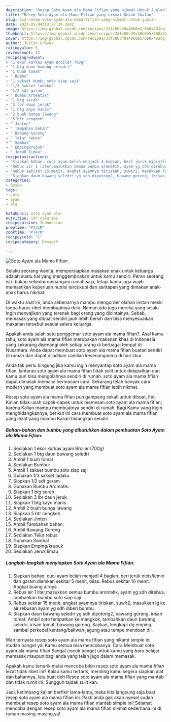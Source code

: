 ```yaml
---
description: "Resep Soto Ayam ala Mama Fifian yang nikmat Untuk Jualan"
title: "Resep Soto Ayam ala Mama Fifian yang nikmat Untuk Jualan"
slug: 613-resep-soto-ayam-ala-mama-fifian-yang-nikmat-untuk-jualan
date: 2021-05-04T13:27:26.266Z
image: https://img-global.cpcdn.com/recipes/33fc86c49a40b0e5/680x482cq70/soto-ayam-ala-mama-fifian-foto-resep-utama.jpg
thumbnail: https://img-global.cpcdn.com/recipes/33fc86c49a40b0e5/680x482cq70/soto-ayam-ala-mama-fifian-foto-resep-utama.jpg
cover: https://img-global.cpcdn.com/recipes/33fc86c49a40b0e5/680x482cq70/soto-ayam-ala-mama-fifian-foto-resep-utama.jpg
author: Justin Graves
ratingvalue: 5
reviewcount: 12
recipeingredient:
- "1 ekor karkas ayam Broiler 700g"
- "1 btg daun bawang seledri"
- "1 buah tomat"
- " Bumbu"
- "1 sakset bumbu soto siap saji"
- "1/3 sakset ladaku"
- "1/2 sdt garam"
- " Bumbu Aromatik"
- "1 btg sereh"
- "3 lbr daun jeruk"
- "1 btg kayu manis"
- "2 buah bunga lawang"
- "5 btr cengkeh"
- " Jinten"
- " Tambahan bahan"
- " Bawang Goreng"
- " Telur rebus"
- " Sambal"
- " Empingkrupuk"
- " Jeruk limau"
recipeinstructions:
- "Siapkan bahan, cuci ayam belah menjadi 4 bagian, beri jeruk nipis/lemin dan garam diamkan sekitar 5 menit, bilas. Rebus sekitar 10 menit. Angkat buang airnya"
- "Rebus air 1 liter,masukkan semua bumbu aromatik, ayam yg sdh direbus, tambahkan bumbu soto siap saji"
- "Rebus sekitar 15 menit, angkat ayamnya tiriskan, suwir2, masukkan lg ke air rebusan ayam yg sdh diberi bumbu"
- "Siapkan daun bawang seledri yg sdh dipotong2, bawang goreng, irisan tomat. Ambil soto tempatkan ke mangkok, tambahkan daun bawang seledri, irisan tomat, bawang goreng. Sajikan, lengkapi dg emping, sambal perkedel kentang/bakwan jagung atau tempe mendoan dll."
categories:
- Resep
tags:
- soto
- ayam
- ala

katakunci: soto ayam ala 
nutrition: 147 calories
recipecuisine: Indonesian
preptime: "PT31M"
cooktime: "PT47M"
recipeyield: "1"
recipecategory: Dessert

---
```



![Soto Ayam ala Mama Fifian](https://img-global.cpcdn.com/recipes/33fc86c49a40b0e5/680x482cq70/soto-ayam-ala-mama-fifian-foto-resep-utama.jpg)

Selaku seorang wanita, mempersiapkan masakan enak untuk keluarga adalah suatu hal yang menggembirakan untuk kamu sendiri. Peran seorang istri bukan sekedar menangani rumah saja, tetapi kamu juga wajib memastikan keperluan nutrisi tercukupi dan santapan yang dimakan anak-anak harus nikmat.

Di waktu  saat ini, anda sebenarnya mampu mengorder olahan instan meski tanpa harus ribet membuatnya dulu. Namun ada juga mereka yang selalu ingin menyajikan yang terenak bagi orang yang dicintainya. Sebab, memasak yang dibuat sendiri jauh lebih bersih dan bisa menyesuaikan makanan tersebut sesuai selera keluarga. 



Apakah anda salah satu penggemar soto ayam ala mama fifian?. Asal kamu tahu, soto ayam ala mama fifian merupakan makanan khas di Indonesia yang sekarang disenangi oleh setiap orang di berbagai tempat di Nusantara. Anda dapat membuat soto ayam ala mama fifian buatan sendiri di rumah dan dapat dijadikan camilan kesenanganmu di hari libur.

Anda tak perlu bingung jika kamu ingin menyantap soto ayam ala mama fifian, lantaran soto ayam ala mama fifian tidak sulit untuk didapatkan dan kamu pun bisa mengolahnya sendiri di rumah. soto ayam ala mama fifian dapat dimasak memalui bermacam cara. Sekarang telah banyak cara modern yang membuat soto ayam ala mama fifian lebih nikmat.

Resep soto ayam ala mama fifian pun gampang sekali untuk dibuat, lho. Kalian tidak usah capek-capek untuk memesan soto ayam ala mama fifian, karena Kalian mampu membuatnya sendiri di rumah. Bagi Kamu yang ingin menghidangkannya, berikut ini cara membuat soto ayam ala mama fifian yang lezat yang mampu Kalian hidangkan sendiri.

<!--inarticleads1-->

##### Bahan-bahan dan bumbu yang dibutuhkan dalam pembuatan Soto Ayam ala Mama Fifian:

1. Sediakan 1 ekor karkas ayam Broiler (700g)
1. Sediakan 1 btg daun bawang seledri
1. Ambil 1 buah tomat
1. Sediakan  Bumbu:
1. Ambil 1 sakset bumbu soto siap saji
1. Gunakan 1/3 sakset ladaku
1. Siapkan 1/2 sdt garam
1. Gunakan  Bumbu Aromatik:
1. Siapkan 1 btg sereh
1. Sediakan 3 lbr daun jeruk
1. Siapkan 1 btg kayu manis
1. Ambil 2 buah bunga lawang
1. Siapkan 5 btr cengkeh
1. Sediakan  Jinten
1. Ambil  Tambahan bahan:
1. Ambil  Bawang Goreng
1. Sediakan  Telur rebus
1. Gunakan  Sambal
1. Siapkan  Emping/krupuk
1. Sediakan  Jeruk limau




<!--inarticleads2-->

##### Langkah-langkah menyiapkan Soto Ayam ala Mama Fifian:

1. Siapkan bahan, cuci ayam belah menjadi 4 bagian, beri jeruk nipis/lemin dan garam diamkan sekitar 5 menit, bilas. Rebus sekitar 10 menit. Angkat buang airnya
1. Rebus air 1 liter,masukkan semua bumbu aromatik, ayam yg sdh direbus, tambahkan bumbu soto siap saji
1. Rebus sekitar 15 menit, angkat ayamnya tiriskan, suwir2, masukkan lg ke air rebusan ayam yg sdh diberi bumbu
1. Siapkan daun bawang seledri yg sdh dipotong2, bawang goreng, irisan tomat. Ambil soto tempatkan ke mangkok, tambahkan daun bawang seledri, irisan tomat, bawang goreng. Sajikan, lengkapi dg emping, sambal perkedel kentang/bakwan jagung atau tempe mendoan dll.




Wah ternyata resep soto ayam ala mama fifian yang nikamt simple ini mudah banget ya! Kamu semua bisa mencobanya. Cara Membuat soto ayam ala mama fifian Sangat cocok banget untuk kamu yang baru belajar memasak maupun bagi anda yang telah jago dalam memasak.

Apakah kamu tertarik mulai mencoba bikin resep soto ayam ala mama fifian lezat tidak ribet ini? Kalau kamu tertarik, mending kamu segera siapkan alat dan bahannya, lalu buat deh Resep soto ayam ala mama fifian yang mantab dan tidak rumit ini. Sungguh taidak sulit kan. 

Jadi, ketimbang kalian berfikir lama-lama, maka kita langsung saja buat resep soto ayam ala mama fifian ini. Pasti anda gak akan nyesel sudah membuat resep soto ayam ala mama fifian mantab simple ini! Selamat mencoba dengan resep soto ayam ala mama fifian nikmat sederhana ini di rumah masing-masing,ya!.

